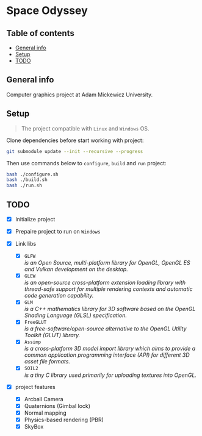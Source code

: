 # Space Odyssey

## Table of contents
* [General info](#general-info)
* [Setup](#setup)
* [TODO](#todo)

## General info

Computer graphics project at Adam Mickewicz University.

## Setup

> The project compatible with ``Linux`` and ``Windows`` OS.

Clone dependencies before start working with project:
```bash
git submodule update --init --recursive --progress
```

Then use commands below to ``configure``, ``build`` and ``run`` project:
```bash
bash ./configure.sh
bash ./build.sh
bash ./run.sh
```

## TODO

- [x] Initialize project
- [x] Prepaire project to run on ``Windows``

- [x] Link libs
  - [x] `GLFW`      <br>_is an Open Source, multi-platform library for OpenGL, OpenGL ES and Vulkan development on the desktop._
  - [x] `GLEW`      <br>_is an open-source cross-platform extension loading library with thread-safe support for multiple rendering contexts and automatic code generation capability._
  - [x] `GLM`       <br>_is a C++ mathematics library for 3D software based on the OpenGL Shading Language (GLSL) specification._
  - [x] `FreeGLUT`  <br>_is a free-software/open-source alternative to the OpenGL Utility Toolkit (GLUT) library._
  - [x] `Assimp`    <br>_is a cross-platform 3D model import library which aims to provide a common application programming interface (API) for different 3D asset file formats._
  - [x] `SOIL2`     <br>_is a tiny C library used primarily for uploading textures into OpenGL._

- [x] project features
  - [x] Arcball Camera
  - [x] Quaternions (Gimbal lock)
  - [x] Normal mapping
  - [x] Physics-based rendering (PBR)
  - [x] SkyBox